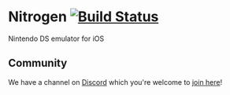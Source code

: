 # Nitrogen [![Build Status](https://travis-ci.org/dcvz/Nitrogen.svg?branch=develop)](https://travis-ci.org/dcvz/Nitrogen)
Nintendo DS emulator for iOS

## Community
We have a channel on [Discord](https://discordapp.com/) which you're welcome to [join here](https://discord.gg/0tduZBRmUMS24piu)!

